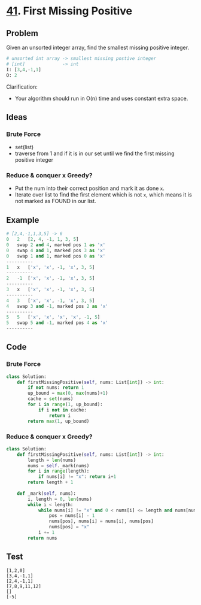 # [41](https://leetcode.com/problems/first-missing-positive/). First Missing Positive

## Problem 

Given an unsorted integer array, find the smallest missing positive integer.


``` python
# unsorted int array -> smallest missing postive integer
# [int]              -> int
I: [3,4,-1,1]
O: 2
```

Clarification:

* Your algorithm should run in O(n) time and uses constant extra space.

## Ideas

### Brute Force 

* set(list)
* traverse from 1 and if it is in our set until we find the first missing positive integer

### Reduce & conquer x Greedy?

* Put the num into their correct position and mark it as done `x`. 
* Iterate over list to find the first element which is not `x`, which means it is not marked as FOUND in our list.

## Example

``` python
# [2,4,-1,1,3,5] -> 6
0   2   [2, 4, -1, 1, 3, 5]
0   swap 2 and 4, marked pos 1 as 'x' 
0   swap 4 and 1, marked pos 3 as 'x' 
0   swap 1 and 1, marked pos 0 as 'x' 
----------
1   x   ['x', 'x', -1, 'x', 3, 5]
----------
2   -1  ['x', 'x', -1, 'x', 3, 5]
----------
3   x   ['x', 'x', -1, 'x', 3, 5]
----------
4   3   ['x', 'x', -1, 'x', 3, 5]
4   swap 3 and -1, marked pos 2 as 'x' 
----------
5   5   ['x', 'x', 'x', 'x', -1, 5]
5   swap 5 and -1, marked pos 4 as 'x' 
----------

```

## Code

### Brute Force 

``` python
class Solution:
    def firstMissingPositive(self, nums: List[int]) -> int:
        if not nums: return 1
        up_bound = max(0, max(nums)+1)
        cache = set(nums)
        for i in range(1, up_bound):
            if i not in cache:
                return i
        return max(1, up_bound)
```

### Reduce & conquer x Greedy?

``` python
class Solution:
    def firstMissingPositive(self, nums: List[int]) -> int:
        length = len(nums)
        nums = self._mark(nums)
        for i in range(length):
            if nums[i] != "x": return i+1
        return length + 1
    
    def _mark(self, nums):
        i, length = 0, len(nums)
        while i < length:
            while nums[i] != "x" and 0 < nums[i] <= length and nums[nums[i]-1] != "x":
                pos = nums[i] - 1
                nums[pos], nums[i] = nums[i], nums[pos]
                nums[pos] = "x"
            i += 1
        return nums
```

## Test

```
[1,2,0]
[3,4,-1,1]
[2,4,-1,1]
[7,8,9,11,12]
[]
[-5]
```